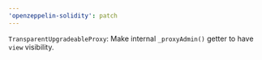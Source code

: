 ```yaml
---
'openzeppelin-solidity': patch
---
```


`TransparentUpgradeableProxy`: Make internal `_proxyAdmin()` getter to have `view` visibility.
